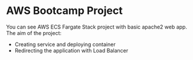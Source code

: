 # AWS Bootcamp Project
You can see AWS ECS Fargate Stack project with basic apache2 web app.
The aim of the project:
* Creating service and deploying container
* Redirecting the application with Load Balancer
